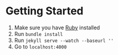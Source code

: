 Getting Started
===============

1. Make sure you have [Ruby](https://www.ruby-lang.org) installed
1. Run `bundle install`
1. Run `jekyll serve --watch --baseurl ''`
1. Go to `localhost:4000`
